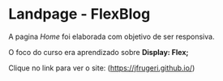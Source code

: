 # Landpage - FlexBlog

A pagina *Home* foi elaborada com objetivo de ser responsiva.

O foco do curso era aprendizado sobre **Display: Flex;** 

Clique no link para ver o site: (https://jfrugeri.github.io/)
